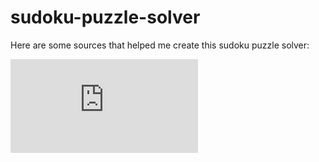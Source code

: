 # sudoku-puzzle-solver

Here are some sources that helped me create this sudoku puzzle solver:

![example default boards](https://sandiway.arizona.edu/sudoku/examples.html)

